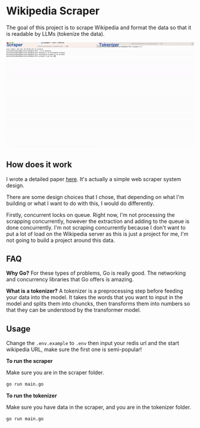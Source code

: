 # Wikipedia Scraper

The goal of this project is to scrape Wikipedia and format the data so that it is readable by LLMs (tokenize the data).

![GIF demo of Scraper and Tokenizer](/images/demo.gif)

## How does it work

I wrote a detailed paper [here](https://www.maxaljadery.com/posts/scrape-wikipedia). It's actually a simple web scraper system design.

There are some design choices that I chose, that depending on what I'm building or what I want to do with this, I would do differently.

Firstly, concurrent locks on queue. Right now, I'm not processing the scrapping concurrently, however the extraction and adding to the queue is done concurrently. I'm not scraping concurrently because I don't want to put a lot of load on the Wikipedia server as this is just a project for me, I'm not going to build a project around this data.

## FAQ

**Why Go?** For these types of problems, Go is really good. The networking and concurrency libraries that Go offers is amazing.

**What is a tokenizer?** A tokenizer is a preprocessing step before feeding your data into the model. It takes the words that you want to input in the model and splits them into chuncks, then transforms them into numbers so that they can be understood by the transformer model.

## Usage

Change the `.env.example` to `.env` then input your redis url and the start wikipedia URL, make sure the first one is semi-popular!

**To run the scraper**

Make sure you are in the scraper folder.

```bash copy
go run main.go
```

**To run the tokenizer**

Make sure you have data in the scraper, and you are in the tokenizer folder.

```bash copy
go run main.go
```
